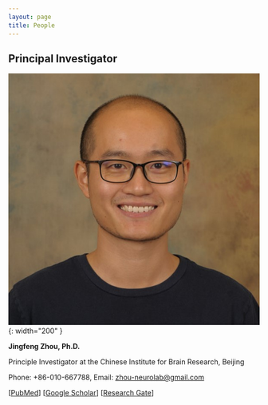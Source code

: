 ```yaml
---
layout: page
title: People
---
```

## Principal Investigator

![jingfeng](/assets/jingfeng_head_shot.jpg){: width="200" }

  **Jingfeng Zhou, Ph.D.**
  
  Principle Investigator at the Chinese Institute for Brain Research, Beijing

  Phone: +86-010-667788, Email: zhou-neurolab@gmail.com

  [[PubMed](https://www.ncbi.nlm.nih.gov/myncbi/1-AMNoyoc62Qs/bibliography/public/?sortby=pubDate&sdirection=descending)] [[Google Scholar](https://scholar.google.com/citations?user=ZQD-fmcAAAAJ)] [[Research Gate](https://www.researchgate.net/profile/Jingfeng-Zhou)]
